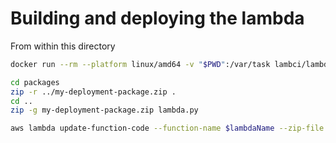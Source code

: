 # Building and deploying the lambda

From within this directory
```bash
docker run --rm --platform linux/amd64 -v "$PWD":/var/task lambci/lambda:build-python3.8 pip install -r requirements.txt --target ./packages

cd packages
zip -r ../my-deployment-package.zip .
cd ..
zip -g my-deployment-package.zip lambda.py

aws lambda update-function-code --function-name $lambdaName --zip-file fileb://my-deployment-package.zip
```